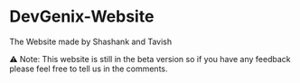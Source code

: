 # DevGenix-Website
The Website made by Shashank and Tavish 

⚠️ Note: This website is still in the beta version so if you have any feedback please feel free to tell us in the comments.
